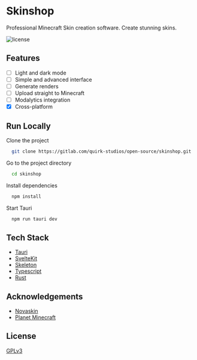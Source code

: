 # Skinshop

Professional Minecraft Skin creation software. Create stunning skins.

![license](https://img.shields.io/github/license/QuirkStudios/Skinshop?style=for-the-badge)

## Features

- [ ] Light and dark mode
- [ ] Simple and advanced interface
- [ ] Generate renders
- [ ] Upload straight to Minecraft
- [ ] Modalytics integration
- [x] Cross-platform

## Run Locally

Clone the project

```bash
  git clone https://gitlab.com/quirk-studios/open-source/skinshop.git
```

Go to the project directory

```bash
  cd skinshop
```

Install dependencies

```bash
  npm install
```

Start Tauri

```bash
  npm run tauri dev
```

## Tech Stack

- [Tauri](https://tauri.app/)
- [SvelteKit](https://kit.svelte.dev/)
- [Skeleton](https://www.skeleton.dev)
- [Typescript](https://www.typescriptlang.org/)
- [Rust](https://www.rust-lang.org/)

## Acknowledgements

- [Novaskin](https://minecraft.novaskin.me/)
- [Planet Minecraft](https://www.planetminecraft.com/skin-editor/)

## License

[GPLv3 ](https://choosealicense.com/licenses/gpl-3.0/)